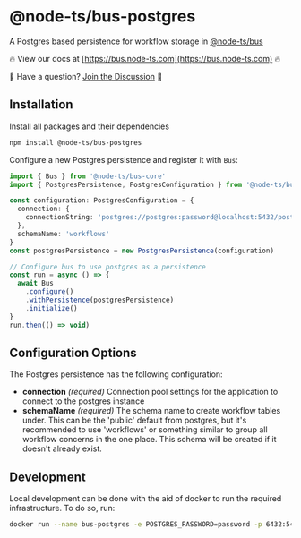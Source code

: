 # @node-ts/bus-postgres

A Postgres based persistence for workflow storage in [@node-ts/bus](https://bus.node-ts.com)

🔥 View our docs at [https://bus.node-ts.com](https://bus.node-ts.com) 🔥

🤔 Have a question? [Join the Discussion](https://github.com/node-ts/bus/discussions) 🤔

## Installation

Install all packages and their dependencies

```bash
npm install @node-ts/bus-postgres
```

Configure a new Postgres persistence and register it with `Bus`:

```typescript
import { Bus } from '@node-ts/bus-core'
import { PostgresPersistence, PostgresConfiguration } from '@node-ts/bus-postgres'

const configuration: PostgresConfiguration = {
  connection: {
    connectionString: 'postgres://postgres:password@localhost:5432/postgres'
  },
  schemaName: 'workflows'
}
const postgresPersistence = new PostgresPersistence(configuration)

// Configure bus to use postgres as a persistence
const run = async () => {
  await Bus
    .configure()
    .withPersistence(postgresPersistence)
    .initialize()
}
run.then(() => void)
```

## Configuration Options

The Postgres persistence has the following configuration:

- **connection** _(required)_ Connection pool settings for the application to connect to the postgres instance
- **schemaName** _(required)_ The schema name to create workflow tables under. This can be the 'public' default from postgres, but it's recommended to use 'workflows' or something similar to group all workflow concerns in the one place. This schema will be created if it doesn't already exist.

## Development

Local development can be done with the aid of docker to run the required infrastructure. To do so, run:

```bash
docker run --name bus-postgres -e POSTGRES_PASSWORD=password -p 6432:5432 -d postgres
```
